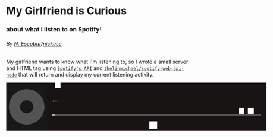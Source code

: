 # My Girlfriend is Curious
### about what I listen to on Spotify!

###### By [N. Escobar](https://nickesc.github.io)/[nickesc](https://nickesc.com)

My girlfriend wants to know what I'm listening to, so I wrote a small server and HTML tag using [`Spotify's API`](https://developer.spotify.com/documentation/web-api/) and [`thelinmichael/spotify-web-api-node`](https://github.com/thelinmichael/spotify-web-api-node) that will return and display my current listening activity.

<style>
.markdown-body img {
    background-color: #fff0;
}
</style>

<spotify style="position: fixed;">
    <div class = "spotifyPlayer" style="position: relative; display: flex; flex-direction: row; width: 100vw; max-width: 700px; min-width: 320px; font-family: 'Helvetica Neue', sans-serif; background-color: #191414;text-overflow: ellipsis;white-space: nowrap;overflow: hidden; ">
        <a href="https://open.spotify.com/user/goofyshnoofy" style="color: white; font-weight: bold; text-decoration: none"><div class = "spotifyStatusIndicator" style="position: absolute; right: min(1.5vmin,10px); top: min(1.5vmin,10px); background-color: #191414;text-align: center; padding: min(.7vmin,7px) min(1vmin,7px); font-size: clamp(10px, 1.5vw, 12px); min-width: 40px;max-width: 80px; border-radius: 10000px;" onMouseOver="this.style.backgroundColor='#191414'" onMouseOut="this.style.backgroundColor='#191414'">&nbsp;</div></a>
        <div class = "playerImgContainer" style="height: 130px;">
            <img class = "trackImg" src = "https://raw.githubusercontent.com/nickesc/My-Girlfriend-is-Curious/main/img/missingAlbum.png" alt = "albumArt" style="height:130px;object-fit: cover">
        </div>
        <div class = 'playerControlsContainer' style=" display: flex; flex-direction: column; width: 100%">
            <div class = "trackInfoContainer" style="display: flex; flex-direction: column; height:65%; max-width: 100%; justify-content:center; padding-left: 2.5%;padding-right: 2.5%">
                <div class = "device" style="color: #535353; font-size: clamp(8px,1.5vw,15px);display: flex;align-items: center;"><div class = "deviceName">&nbsp;</div> <img class = "deviceImg" src = "https://raw.githubusercontent.com/nickesc/My-Girlfriend-is-Curious/main/img/blank.png" alt="deviceImage" style="padding-left:3px;height:2ex;color: #535353"></div>
                <div class = "playerMiddle" style="display: flex; flex-direction: row; align-items: baseline; justify-content: left; width: 100%; margin: .3vh 0">
                    <a href = "" class = "trackName" style="text-decoration:none;font-size:clamp(8px,2vw,17px);text-overflow: clip;white-space: nowrap;overflow: hidden;width: fit-content;max-width:23ch;color: white; font-weight: bold;">...</a>
                    <div class = "trackBreak" style="font-size: clamp(8px,2vw,20px); color: #B3B3B3; padding: 0 5px">&nbsp;</div>
                    <a href = "" class = "trackContext" style="text-decoration:none; text-overflow: clip;white-space: nowrap;overflow: hidden;width: fit-content;max-width:47%;color: #B3B3B3; font-weight: normal;font-size: clamp(7px,1.5vw,15px)">&nbsp;</a>
                </div>
                <div style="display: flex; justify-content: space-between">
                    <a class = "trackArtist" style="font-size:clamp(8px,1.5vw,15px);color: #B3B3B3; font-weight: normal; text-decoration: none" href="">&nbsp;</a>
                    <div style="display: flex; flex-direction: row; justify-content: center; font-size: 15px" >
                        <img class = "shuffleImg" src = "https://raw.githubusercontent.com/nickesc/My-Girlfriend-is-Curious/main/img/blank.png" alt="shuffleImage" style="padding-left:1vw;height:2ex;">
                        <img class = "repeatImg" src = "https://raw.githubusercontent.com/nickesc/My-Girlfriend-is-Curious/main/img/blank.png" alt="repeatImage" style="padding-left:1vw;padding-right:1vw;height:2ex;">
                        <div class = "volumeLevel" style="margin:0 3px;height:1.8ex;background-color: #191414; width: .5vw; max-width: 4px; min-width: 3px;display: flex;justify-content: flex-end;flex-direction: column;"><div class="volumeFill" style="background-color: #B3B3B3; height:0%"></div></div>
                    </div>
                </div>
            </div>
            <div class="playerProgressContainer" style="height:10%; display: flex; flex-direction: row">
                <div style="width: 95%; height:30%; background-color: #535353; margin-left: auto; margin-right: auto"><div class = "innerProgress" style="width: 1%; height: 100%; background-color: #B3B3B3;"></div></div>
            </div>
            <a class="onSpotifyContainer" style="font-size: 17px;text-decoration:none;height: 25%; background-color: #191414;text-align: center; color: white; font-weight: bold; display: flex;justify-content: center;align-items: center;" onMouseOver="this.style.backgroundColor='#191414'" onMouseOut="this.style.backgroundColor='#191414'">
                <img src="https://raw.githubusercontent.com/nickesc/My-Girlfriend-is-Curious/main/img/Spotify_Icon_RGB_White.png" style="min-height: 21px; height: 1em; padding-right: 2.5%" alt="Spotify Logo"><div class="listenOnText">&nbsp;</div>
            </a>
        </div>
    </div>
<script>
    const mediaQuery = window.matchMedia('(min-width: 760px)');
    let spotify = document.getElementsByTagName("spotify")[0];
    let trackImg = document.getElementsByClassName("trackImg")[0];
    let trackImgContainer = document.getElementsByClassName("playerImgContainer")[0];
    let listenOnContainer = document.getElementsByClassName("onSpotifyContainer")[0];
    function handleChange(e) {
        if (mediaQuery.matches) {
            spotify.style.right = "5%";
            spotify.style.bottom = "5%";
            trackImg.style.height = "130px";
            trackImgContainer.style.maxHeight = "130px";
            listenOnContainer.style.fontSize = "17px";
        }else {
            spotify.style.right = "0px";
            spotify.style.bottom = "0px";
            trackImg.style.height = "93px";
            trackImgContainer.style.maxHeight = "93px";
            listenOnContainer.style.fontSize = "13px";
        }
    }
    mediaQuery.addListener(handleChange);
    handleChange(mediaQuery);
    let x = 0;
    let currentSongUrl = "https://raw.githubusercontent.com/nickesc/My-Girlfriend-is-Curious/main/demoSong.json";
    function setSong(){
                if(x===0){
                    currentSongUrl = "https://raw.githubusercontent.com/nickesc/My-Girlfriend-is-Curious/main/demoSong.json"
                } else if(x===1){
                    currentSongUrl = "https://raw.githubusercontent.com/nickesc/My-Girlfriend-is-Curious/main/demoPodcast.json"
                } else if(x===2){
                    currentSongUrl = "https://raw.githubusercontent.com/nickesc/My-Girlfriend-is-Curious/main/demoOffline.json"
                }
                x++; if(x>2){x=0};
                fetch(currentSongUrl)
                .then (data => {return data.json()})
                .then (res => {
                    console.log(res);
                    let onlineStatus = document.getElementsByClassName("spotifyStatusIndicator")[0];
                    let listenOn = document.getElementsByClassName("onSpotifyContainer")[0];
                    let listenOnText = document.getElementsByClassName("listenOnText")[0];
                    let trackName = document.getElementsByClassName("trackName")[0];
                    let volBack = document.getElementsByClassName("volumeLevel")[0];
                    let trackContext = document.getElementsByClassName("trackContext")[0];
                    let trackBreak = document.getElementsByClassName("trackBreak")[0];
                    let deviceImg = document.getElementsByClassName("deviceImg")[0];
                    let deviceName = document.getElementsByClassName("deviceName")[0];
                    let artistName = document.getElementsByClassName("trackArtist")[0];
                    let progress = document.getElementsByClassName("innerProgress")[0];
                    let vol = document.getElementsByClassName("volumeFill")[0];
                    let shuffle = document.getElementsByClassName("shuffleImg")[0];
                    let repeat = document.getElementsByClassName("repeatImg")[0];
                    if(!res.playing) {
                        onlineStatus.innerHTML = "Offline";
                        onlineStatus.style.backgroundColor = "#d01616";
                        onlineStatus.onmouseover=function (){this.style.backgroundColor="#a21111"};
                        onlineStatus.onmouseout=function (){this.style.backgroundColor="#d01616"};
                        listenOnText.innerHTML = "Unable to connect";
                        trackName.innerHTML = "no track available";
                        trackName.removeAttribute("href");
                        trackContext.style.display = "none";
                        trackBreak.style.display = "none";
                        artistName.style.display = "none";
                        deviceName.style.display = "none";
                        deviceImg.style.display = "none";
                        shuffle.style.display = "none";
                        volBack.style.display = "none";
                        repeat.style.display = "none";
                        progress.style.width="1%";
                        listenOnContainer.style.backgroundColor = "#191414";
                        listenOnContainer.onmouseover=function (){this.style.backgroundColor="#191414"};
                        listenOnContainer.onmouseout=function (){this.style.backgroundColor="#191414"};
                        trackImg.src = "https://raw.githubusercontent.com/nickesc/My-Girlfriend-is-Curious/main/img/missingAlbum.png";
                    } else{
                        artistName.style.display = "inline";
                        deviceName.style.display = "inline";
                        deviceImg.style.display = "inline";
                        shuffle.style.display = "inline";
                        volBack.style.display = "inline";
                        repeat.style.display = "inline";
                        volBack.style.backgroundColor = "#535353";
                        onlineStatus.innerHTML = "Online";
                        onlineStatus.style.backgroundColor = "#2E77D0";
                        onlineStatus.onmouseover=function (){this.style.backgroundColor="#235fa9"};
                        onlineStatus.onmouseout=function (){this.style.backgroundColor="#2E77D0"};
                        listenOn.style.backgroundColor = "#1DB954";
                        listenOnContainer.href = res.track.url;
                        listenOnText.innerHTML = "Listen on Spotify";
                        listenOnContainer.onmouseover=function (){this.style.backgroundColor="#169d46"};
                        listenOnContainer.onmouseout=function (){this.style.backgroundColor="#1DB954"};
                        trackName.innerHTML=res.track.name;
                        trackName.href = res.track.url;
                        if(res.track.context) {
                            trackBreak.innerHTML="-";
                            trackContext.style.display = "inline";
                            trackBreak.style.display = "inline";
                            trackContext.innerHTML = res.track.context.name;
                            trackContext.href = res.track.context.url;
                        } else{
                            trackName.style.maxWidth = "80%";
                            trackContext.innerHTML="";
                            trackBreak.style.display = "none";
                            trackBreak.style.display = "none";
                        }
                        if(res.device.type==="Smartphone"){
                            deviceImg.src = "https://raw.githubusercontent.com/nickesc/My-Girlfriend-is-Curious/main/img/phoneIcon.png";
                        } else if(res.device.type==="Computer"){
                            deviceImg.src = "https://raw.githubusercontent.com/nickesc/My-Girlfriend-is-Curious/main/img/compIcon.png";
                        }
                        deviceName.textContent=res.device.name;
                        let artists="";
                        for(let i = 0; i<res.track.artists.names.length; i++){
                            if(i===0) {
                                artists = res.track.artists.names[i]
                            } else{
                                artists = artists+ ", " + res.track.artists.names[i]
                            }
                        }
                        artistName.innerHTML=artists;
                        artistName.href = res.track.artists.url;
                        progress.style.width = String(res.player.progress * 100) + "%";
                        trackImg.src = res.track.image;
                        vol.style.height = String(res.player.vol)+"%";
                        if(res.player.shuffle === true) {
                            shuffle.src="https://raw.githubusercontent.com/nickesc/My-Girlfriend-is-Curious/main/img/shuffleOn.png";
                        } else{
                            shuffle.src="https://raw.githubusercontent.com/nickesc/My-Girlfriend-is-Curious/main/img/shuffleOff.png";
                        }
                        if(res.player.repeat === "off") {
                            repeat.src="https://raw.githubusercontent.com/nickesc/My-Girlfriend-is-Curious/main/img/repeatOff.png";
                        } else{
                            repeat.src="https://raw.githubusercontent.com/nickesc/My-Girlfriend-is-Curious/main/img/repeatOn.png";
                        }
                    }
                    setTimeout(setSong, 10000);
                })
    }
    setSong();
</script>
</spotify>